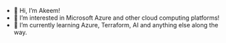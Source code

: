 - 👋 Hi, I’m Akeem!
- 👀 I’m interested in Microsoft Azure and other cloud computing platforms!
- 🌱 I’m currently learning Azure, Terraform, AI and anything else along the way.

<!---
AkeemS00/AkeemS00 is a ✨ special ✨ repository because its `README.md` (this file) appears on your GitHub profile.
You can click the Preview link to take a look at your changes.
--->
